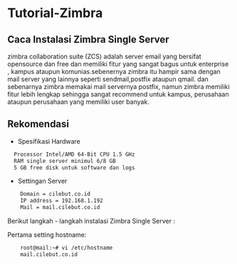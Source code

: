# Tutorial-Zimbra

## Caca Instalasi Zimbra Single Server

zimbra collaboration suite (ZCS) adalah server email yang bersifat opensource dan free dan memiliki fitur yang sangat bagus untuk enterprise , kampus ataupun komunias.sebenernya zimbra itu hampir sama dengan mail server yang lainnya seperti sendmail,postfix ataupun qmail. dan sebenarnya zimbra memakai mail servernya postfix, namun zimbra memiliki fitur lebih lengkap sehingga sangat recommend untuk kampus, perusahaan ataupun perusahaan yang memiliki user banyak.
    
## Rekomendasi

* Spesifikasi Hardware
```bash
  Processor Intel/AMD 64-Bit CPU 1.5 GHz
  RAM single server minimul 6/8 GB
  5 GB free disk untuk software dan logs
```
* Settingan Server
```bash
    Domain = cilebut.co.id
    IP address = 192.168.1.192
    Mail = mail.cilebut.co.id
```

Berikut langkah - langkah instalasi Zimbra Single Server :

Pertama setting hostname:
```bash
    root@mail:~# vi /etc/hostname  
    mail.cilebut.co.id


